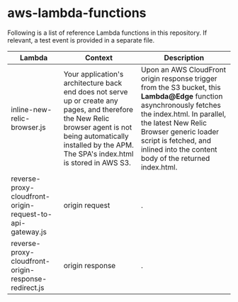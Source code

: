# aws-lambda-functions

Following is a list of reference Lambda functions in this repository. If relevant, a test event is provided in a separate file.

| Lambda | Context | Description |
| --- | --- | --- |
| inline-new-relic-browser.js | Your application's architecture back end does not serve up or create any pages, and therefore the New Relic browser agent is not being automatically installed by the APM. The SPA's index.html is stored in AWS S3. | Upon an AWS CloudFront origin response trigger from the S3 bucket, this **Lambda@Edge** function asynchronously fetches the index.html. In parallel, the latest New Relic Browser generic loader script is fetched, and inlined into the content body of the returned index.html. |
| reverse-proxy-cloudfront-origin-request-to-api-gateway.js | origin request | . |
| reverse-proxy-cloudfront-origin-response-redirect.js | origin response | . |

